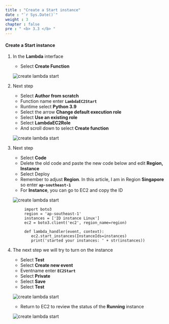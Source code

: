 ```yaml
---
title : "Create a Start instance"
date : "`r Sys.Date()`"
weight : 3
chapter : false
pre : " <b> 3.3 </b> "
---
```


#### Create a Start instance

1. In the **Lambda** interface

   - Select **Create Function**
  
   ![create lambda start](/aws-fcj-workshop01/images/4-CreateLambda/2LambdaStart/0011.png?width=90pc)

2. Next step

   - Select **Author from scratch**
   - Function name enter **```LambdaEC2Start```**
   - Runtime select **Python 3.9**
   - Select the arrow **Change default execution role**
   - Select **Use an existing role**
   - Select **LambdaEC2Role**
   - And scroll down to select **Create function**

   ![create lambda start](/aws-fcj-workshop01/images/4-CreateLambda/2LambdaStart/0012.png?width=90pc)


3. Next step

   - Select **Code**
   - Delete the old code and paste the new code below and edit **Region, Instance**
   - Select Deploy
   - Remember to adjust **Region**. In this article, I am in Region **Singapore** so enter **```ap-southeast-1```**
   - For **Instance**, you can go to EC2 and copy the ID

   ![create lambda start](/aws-fcj-workshop01/images/4-CreateLambda/2LambdaStart/0013.png?width=90pc)


            import boto3
            region = 'ap-southeast-1'
            instances = ['ID instance Linux']
            ec2 = boto3.client('ec2', region_name=region)

            def lambda_handler(event, context):
               ec2.start_instances(InstanceIds=instances)
               print('started your instances: ' + str(instances))
         

4. The next step we will try to turn on the instance

   - Select **Test**
   - Select **Create new event**
   - Eventname enter **```EC2Start```**
   - Select **Private**
   - Select **Save**
   - Select **Test**

   ![create lambda start](/aws-fcj-workshop01/images/4-CreateLambda/2LambdaStart/0014.png?width=90pc)


   - Return to EC2 to review the status of the **Running** instance

   ![create lambda start](/aws-fcj-workshop01/images/4-CreateLambda/2LambdaStart/0015.png?width=90pc)